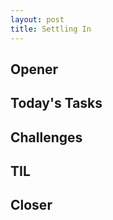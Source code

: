 ```yaml
---
layout: post
title: Settling In
---
```


## Opener 

## Today's Tasks 

## Challenges 

## TIL 

## Closer 
